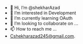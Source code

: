 - 👋 Hi, I’m @shekharAzad
- 👀 I’m interested in Development
- 🌱 I’m currently learning OAuth
- 💞️ I’m looking to collaborate on ...
- 📫 How to reach me ...
- Cshekharazad245@gmail.com.

<!---
shekharAzad is a ✨ special ✨ repository because its `README.md` (this file) appears on your GitHub profile.
You can click the Preview link to take a look at your changes.
--->
